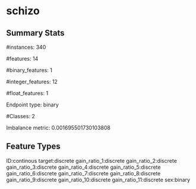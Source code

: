 # schizo

## Summary Stats

#instances: 340

#features: 14

  #binary_features: 1

  #integer_features: 12

  #float_features: 1

Endpoint type: binary

#Classes: 2

Imbalance metric: 0.001695501730103808

## Feature Types

 ID:continous
target:discrete
gain_ratio_1:discrete
gain_ratio_2:discrete
gain_ratio_3:discrete
gain_ratio_4:discrete
gain_ratio_5:discrete
gain_ratio_6:discrete
gain_ratio_7:discrete
gain_ratio_8:discrete
gain_ratio_9:discrete
gain_ratio_10:discrete
gain_ratio_11:discrete
sex:binary

